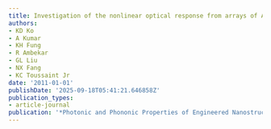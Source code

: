 ```yaml
---
title: Investigation of the nonlinear optical response from arrays of Au bowtie nanoantennas
authors:
- KD Ko
- A Kumar
- KH Fung
- R Ambekar
- GL Liu
- NX Fang
- KC Toussaint Jr
date: '2011-01-01'
publishDate: '2025-09-18T05:41:21.646858Z'
publication_types:
- article-journal
publication: '*Photonic and Phononic Properties of Engineered Nanostructures*'
---
```

